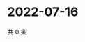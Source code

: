 # 2022-07-16

共 0 条

<!-- BEGIN WEIBO -->
<!-- 最后更新时间 Sat Jul 16 2022 07:00:55 GMT+0800 (China Standard Time) -->

<!-- END WEIBO -->
